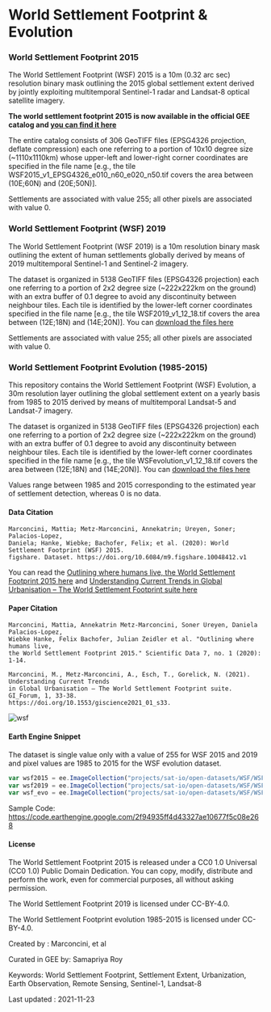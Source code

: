 # World Settlement Footprint & Evolution

### World Settlement Footprint 2015

The World Settlement Footprint (WSF) 2015 is a 10m (0.32 arc sec) resolution binary mask outlining the 2015 global settlement extent derived by jointly exploiting multitemporal Sentinel-1 radar and Landsat-8 optical satellite imagery.

**The world settlement footprint 2015 is now available in the official GEE catalog and [you can find it here](https://developers.google.com/earth-engine/datasets/catalog/DLR_WSF_WSF2015_v1)**

The entire catalog consists of 306 GeoTIFF files (EPSG4326 projection, deflate compression) each one referring to a portion of 10x10 degree size (~1110x1110km) whose upper-left and lower-right corner coordinates are specified in the file name [e.g., the tile WSF2015_v1_EPSG4326_e010_n60_e020_n50.tif covers the area between (10E;60N) and (20E;50N)].

Settlements are associated with value 255; all other pixels are associated with value 0.


### World Settlement Footprint (WSF) 2019

The World Settlement Footprint (WSF 2019) is a 10m resolution binary mask outlining the extent of human settlements globally derived by means of 2019 multitemporal Sentinel-1 and Sentinel-2 imagery.

The dataset is organized in 5138 GeoTIFF files (EPSG4326 projection) each one referring to a portion of 2x2 degree size (~222x222km on the ground) with an extra buffer of 0.1 degree to avoid any discontinuity between neighbour tiles. Each tile is identified by the lower-left corner coordinates specified in the file name [e.g., the tile WSF2019_v1_12_18.tif covers the area between (12E;18N) and (14E;20N)]. You can [download the files here](https://download.geoservice.dlr.de/WSF2019/files/)

Settlements are associated with value 255; all other pixels are associated with value 0.

### World Settlement Footprint Evolution (1985-2015)

This repository contains the World Settlement Footprint (WSF) Evolution, a 30m resolution layer outlining the global settlement extent on a yearly basis from 1985 to 2015 derived by means of multitemporal Landsat-5 and Landsat-7 imagery.

The dataset is organized in 5138 GeoTIFF files (EPSG4326 projection) each one referring to a portion of 2x2 degree size (~222x222km on the ground) with an extra buffer of 0.1 degree to avoid any discontinuity between neighbour tiles. Each tile is identified by the lower-left corner coordinates specified in the file name [e.g., the tile WSFevolution_v1_12_18.tif covers the area between (12E;18N) and (14E;20N)]. You can [download the files here](https://download.geoservice.dlr.de/WSF_EVO/files/)

Values range between 1985 and 2015 corresponding to the estimated year of settlement detection, whereas 0 is no data.



#### Data Citation

```
Marconcini, Mattia; Metz-Marconcini, Annekatrin; Üreyen, Soner; Palacios-Lopez,
Daniela; Hanke, Wiebke; Bachofer, Felix; et al. (2020): World Settlement Footprint (WSF) 2015.
figshare. Dataset. https://doi.org/10.6084/m9.figshare.10048412.v1
```

You can read the [Outlining where humans live, the World Settlement Footprint 2015 here](https://www.nature.com/articles/s41597-020-00580-5) and [Understanding Current Trends
in Global Urbanisation – The World Settlement Footprint suite here](https://austriaca.at/0xc1aa5576_0x003c9b4c.pdf)

#### Paper Citation

```
Marconcini, Mattia, Annekatrin Metz-Marconcini, Soner Üreyen, Daniela Palacios-Lopez,
Wiebke Hanke, Felix Bachofer, Julian Zeidler et al. "Outlining where humans live,
the World Settlement Footprint 2015." Scientific Data 7, no. 1 (2020): 1-14.

Marconcini, M., Metz-Marconcini, A., Esch, T., Gorelick, N. (2021). Understanding Current Trends
in Global Urbanisation – The World Settlement Footprint suite. GI_Forum, 1, 33-38.
https://doi.org/10.1553/giscience2021_01_s33.
```

![wsf](https://user-images.githubusercontent.com/6677629/143169273-5acbf695-fd6e-44eb-af47-f5109bbbeab1.gif)


#### Earth Engine Snippet

The dataset is single value only with a value of 255 for WSF 2015 and 2019 and pixel values are 1985 to 2015 for the WSF evolution dataset.

```js
var wsf2015 = ee.ImageCollection("projects/sat-io/open-datasets/WSF/WSF_2015");
var wsf2019 = ee.ImageCollection("projects/sat-io/open-datasets/WSF/WSF_2019");
var wsf_evo = ee.ImageCollection("projects/sat-io/open-datasets/WSF/WSF_EVO");
```

Sample Code: https://code.earthengine.google.com/2f94935ff4d43327ae10677f5c08e268

#### License
The World Settlement Footprint 2015 is released under a CC0 1.0 Universal (CC0 1.0) Public Domain Dedication. You can copy, modify, distribute and perform the work, even for commercial purposes, all without asking permission.

The World Settlement Footprint 2019 is licensed under CC-BY-4.0.

The World Settlement Footprint evolution 1985-2015 is licensed under CC-BY-4.0.

Created by : Marconcini, et al

Curated in GEE by: Samapriya Roy

Keywords: World Settlement Footprint, Settlement Extent, Urbanization, Earth Observation, Remote Sensing, Sentinel-1, Landsat-8

Last updated : 2021-11-23
